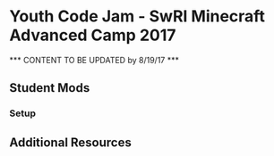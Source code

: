 # Youth Code Jam - SwRI Minecraft Advanced Camp 2017

*** CONTENT TO BE UPDATED by 8/19/17 ***

## Student Mods


### Setup



## Additional Resources

